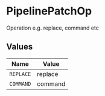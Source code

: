 # PipelinePatchOp

Operation e.g. replace, command etc


## Values

| Name      | Value     |
| --------- | --------- |
| `REPLACE` | replace   |
| `COMMAND` | command   |